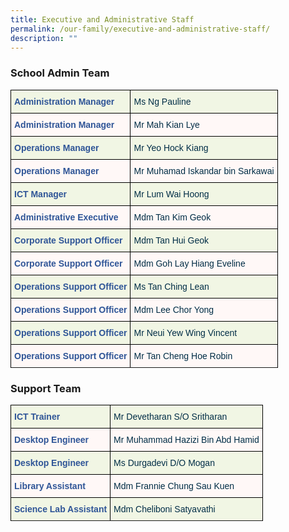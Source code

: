 ```yaml
---
title: Executive and Administrative Staff
permalink: /our-family/executive-and-administrative-staff/
description: ""
---
```

### School Admin Team

<style type="text/css">
.tg  {border-collapse:collapse;border-spacing:0;}
.tg td{border-color:black;border-style:solid;border-width:1px;font-family:Arial, sans-serif;font-size:14px;
  overflow:hidden;padding:10px 5px;word-break:normal;}
.tg th{border-color:black;border-style:solid;border-width:1px;font-family:Arial, sans-serif;font-size:14px;
  font-weight:normal;overflow:hidden;padding:10px 5px;word-break:normal;}
.tg .tg-dv6r{background-color:#F1F6E4;color:#2F5597;font-weight:bold;text-align:left;vertical-align:top}
.tg .tg-j74v{background-color:#F1F6E4;color:#002D46;font-weight:bold;text-align:left;vertical-align:top}
.tg .tg-8com{background-color:#FFF8F7;color:#2F5597;font-weight:bold;text-align:left;vertical-align:top}
.tg .tg-1d14{background-color:#FFF8F7;color:#002D46;font-weight:bold;text-align:left;vertical-align:top}
</style>
<table class="tg">
<thead>
  <tr>
    <th class="tg-dv6r">Administration Manager</th>
    <th class="tg-j74v">Ms Ng Pauline</th>
  </tr>
</thead>
<tbody>
  <tr>
    <td class="tg-8com">Administration Manager</td>
    <td class="tg-1d14">Mr Mah Kian Lye</td>
  </tr>
  <tr>
    <td class="tg-dv6r">Operations Manager</td>
    <td class="tg-j74v">Mr Yeo Hock Kiang</td>
  </tr>
  <tr>
    <td class="tg-8com">Operations Manager</td>
    <td class="tg-1d14">Mr Muhamad Iskandar bin Sarkawai</td>
  </tr>
  <tr>
    <td class="tg-dv6r">ICT Manager<br></td>
    <td class="tg-j74v">Mr Lum Wai Hoong<br></td>
		</tr>
  <tr>
    <td class="tg-8com">Administrative Executive<br></td>
    <td class="tg-1d14">Mdm Tan Kim Geok<br></td>
  </tr>
  <tr>
    <td class="tg-dv6r">Corporate Support Officer</td>
    <td class="tg-j74v">Mdm Tan Hui Geok</td>
  </tr>
  <tr>
    <td class="tg-8com">Corporate Support Officer</td>
    <td class="tg-1d14">Mdm Goh Lay Hiang Eveline</td>
  </tr>
  <tr>
    <td class="tg-dv6r">Operations Support Officer<br></td>
    <td class="tg-j74v">Ms Tan Ching Lean<br></td>
  </tr>
  <tr>
    <td class="tg-8com">Operations Support Officer</td>
    <td class="tg-1d14">Mdm Lee Chor Yong</td>
  </tr>
  <tr>
    <td class="tg-dv6r">Operations Support Officer</td>
    <td class="tg-j74v">Mr Neui Yew Wing Vincent</td>
  </tr>
  <tr>
    <td class="tg-8com">Operations Support Officer</td>
    <td class="tg-1d14">Mr Tan Cheng Hoe Robin</td>
  </tr>
  <tr>
</tr></tbody>
</table>

### Support Team

<style type="text/css">
.tg  {border-collapse:collapse;border-spacing:0;}
.tg td{border-color:black;border-style:solid;border-width:1px;font-family:Arial, sans-serif;font-size:14px;
  overflow:hidden;padding:10px 5px;word-break:normal;}
.tg th{border-color:black;border-style:solid;border-width:1px;font-family:Arial, sans-serif;font-size:14px;
  font-weight:normal;overflow:hidden;padding:10px 5px;word-break:normal;}
.tg .tg-dv6r{background-color:#F1F6E4;color:#2F5597;font-weight:bold;text-align:left;vertical-align:top}
.tg .tg-j74v{background-color:#F1F6E4;color:#002D46;font-weight:normal;text-align:left;vertical-align:top}
.tg .tg-8com{background-color:#FFF8F7;color:#2F5597;font-weight:bold;text-align:left;vertical-align:top}
.tg .tg-1d14{background-color:#FFF8F7;color:#002D46;font-weight:normal;text-align:left;vertical-align:top}
</style>
<table class="tg">
<thead>
  <tr>
    <th class="tg-dv6r">ICT Trainer</th>
    <th class="tg-j74v">Mr Devetharan S/O Sritharan<br></th>
  </tr>
</thead>
<tbody>
  <tr>
    <td class="tg-8com">Desktop Engineer<br></td>
    <td class="tg-1d14">Mr Muhammad Hazizi Bin Abd Hamid<br></td>
  </tr>
  <tr>
    <td class="tg-dv6r">Desktop Engineer<br></td>
    <td class="tg-j74v">Ms Durgadevi D/O Mogan<br></td>
  </tr>
  <tr>
	  <td class="tg-8com">Library Assistant<br></td>
    <td class="tg-1d14">Mdm Frannie Chung Sau Kuen</td>
  </tr>
	<tr>
		<td class="tg-dv6r">Science Lab Assistant<br></td>
    <td class="tg-j74v">Mdm Cheliboni Satyavathi</td>
  </tr>
	<tr>
</tr></tbody>
</table>